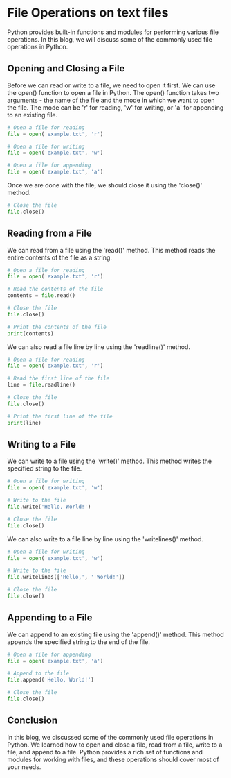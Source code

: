 # File Operations on text files

Python provides built-in functions and modules for performing various file operations. In this blog, we will discuss some of the commonly used file operations in Python.

## Opening and Closing a File
Before we can read or write to a file, we need to open it first. We can use the open() function to open a file in Python. The open() function takes two arguments - the name of the file and the mode in which we want to open the file. The mode can be 'r' for reading, 'w' for writing, or 'a' for appending to an existing file.

````python
# Open a file for reading
file = open('example.txt', 'r')

# Open a file for writing
file = open('example.txt', 'w')

# Open a file for appending
file = open('example.txt', 'a')
````

Once we are done with the file, we should close it using the 'close()' method.

````python
# Close the file
file.close()
````

## Reading from a File

We can read from a file using the 'read()' method. This method reads the entire contents of the file as a string.

````python
# Open a file for reading
file = open('example.txt', 'r')

# Read the contents of the file
contents = file.read()

# Close the file
file.close()

# Print the contents of the file
print(contents)
````

We can also read a file line by line using the 'readline()' method.

````python
# Open a file for reading
file = open('example.txt', 'r')

# Read the first line of the file
line = file.readline()

# Close the file
file.close()

# Print the first line of the file
print(line)
````

## Writing to a File

We can write to a file using the 'write()' method. This method writes the specified string to the file.

````python
# Open a file for writing
file = open('example.txt', 'w')

# Write to the file
file.write('Hello, World!')

# Close the file
file.close()
````
We can also write to a file line by line using the 'writelines()' method.

````python
# Open a file for writing
file = open('example.txt', 'w')

# Write to the file
file.writelines(['Hello,', ' World!'])

# Close the file
file.close()
````

## Appending to a File

We can append to an existing file using the 'append()' method. This method appends the specified string to the end of the file.

````python
# Open a file for appending
file = open('example.txt', 'a')

# Append to the file
file.append('Hello, World!')

# Close the file
file.close()
````

## Conclusion

In this blog, we discussed some of the commonly used file operations in Python. We learned how to open and close a file, read from a file, write to a file, and append to a file. Python provides a rich set of functions and modules for working with files, and these operations should cover most of your needs.
